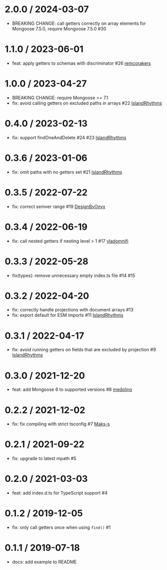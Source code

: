 2.0.0 / 2024-03-07
==================
 * BREAKING CHANGE: call getters correctly on array elements for Mongoose 7.5.0, require Mongoose 7.5.0 #30

1.1.0 / 2023-06-01
==================
 * feat: apply getters to schemas with discriminator #26 [remcorakers](https://github.com/remcorakers)

1.0.0 / 2023-04-27
==================
 * BREAKING CHANGE: require Mongoose >= 7.1
 * fix: avoid calling getters on excluded paths in arrays #22 [IslandRhythms](https://github.com/IslandRhythms)

0.4.0 / 2023-02-13
==================
 * fix: support findOneAndDelete #24 #23 [IslandRhythms](https://github.com/IslandRhythms)

0.3.6 / 2023-01-06
==================
 * fix: omit paths with no getters set #21 [IslandRhythms](https://github.com/IslandRhythms)

0.3.5 / 2022-07-22
==================
 * fix: correct semver range #19 [DesignByOnyx](https://github.com/DesignByOnyx)

0.3.4 / 2022-06-19
==================
 * fix: call nested getters if nesting level > 1 #17 [vladomnifi](https://github.com/vladomnifi)

0.3.3 / 2022-05-28
==================
 * fix(types): remove unnecessary empty index.ts file #14 #15

0.3.2 / 2022-04-20
==================
 * fix: correctly handle projections with document arrays #13
 * fix: export default for ESM imports #11 [IslandRhythms](https://github.com/IslandRhythms)

0.3.1 / 2022-04-17
==================
 * fix: avoid running getters on fields that are excluded by projection #9 [IslandRhythms](https://github.com/IslandRhythms)

0.3.0 / 2021-12-20
==================
 * feat: add Mongoose 6 to supported versions #8 [medolino](https://github.com/medolino)

0.2.2 / 2021-12-02
==================
 * fix: fix compiling with strict tsconfig #7 [Maks-s](https://github.com/Maks-s)

0.2.1 / 2021-09-22
==================
 * fix: upgrade to latest mpath #5

0.2.0 / 2021-03-03
==================
 * feat: add index.d.ts for TypeScript support #4

0.1.2 / 2019-12-05
==================
 * fix: only call getters once when using `find()` #1

0.1.1 / 2019-07-18
==================
 * docs: add example to README
